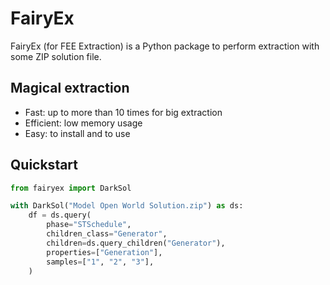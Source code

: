 # FairyEx

FairyEx (for FEE Extraction) is a Python package to perform extraction with some ZIP solution file.


## Magical extraction

- Fast: up to more than 10 times for big extraction
- Efficient: low memory usage
- Easy: to install and to use


## Quickstart

```python
from fairyex import DarkSol

with DarkSol("Model Open World Solution.zip") as ds:
    df = ds.query(
        phase="STSchedule",
        children_class="Generator",
        children=ds.query_children("Generator"),
        properties=["Generation"],
        samples=["1", "2", "3"],
    )
```
